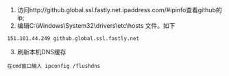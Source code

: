 1. 访问http://github.global.ssl.fastly.net.ipaddress.com/#ipinfo查看github的ip;
2. 编辑C:\Windows\System32\drivers\etc\hosts 文件。如下
```
151.101.44.249 github.global.ssl.fastly.net
```
3. 刷新本机DNS缓存
```
在cmd窗口输入 ipconfig /flushdns
```
